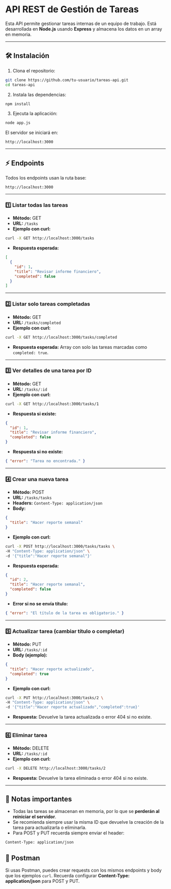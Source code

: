 # API REST de Gestión de Tareas

Esta API permite gestionar tareas internas de un equipo de trabajo.
Está desarrollada en **Node.js** usando **Express** y almacena los datos en un array en memoria.

---

## 🛠️ Instalación

1. Clona el repositorio:

```bash
git clone https://github.com/tu-usuario/tareas-api.git
cd tareas-api
```

2. Instala las dependencias:

```bash
npm install
```

3. Ejecuta la aplicación:

```bash
node app.js
```

El servidor se iniciará en:

```
http://localhost:3000
```

---

## ⚡ Endpoints

Todos los endpoints usan la ruta base:

```
http://localhost:3000
```

---

### 1️⃣ Listar todas las tareas

* **Método:** GET
* **URL:** `/tasks`
* **Ejemplo con curl:**

```bash
curl -X GET http://localhost:3000/tasks
```

* **Respuesta esperada:**

```json
[
  {
    "id": 1,
    "title": "Revisar informe financiero",
    "completed": false
  }
]
```

---

### 2️⃣ Listar solo tareas completadas

* **Método:** GET
* **URL:** `/tasks/completed`
* **Ejemplo con curl:**

```bash
curl -X GET http://localhost:3000/tasks/completed
```

* **Respuesta esperada:** Array con solo las tareas marcadas como `completed: true`.

---

### 3️⃣ Ver detalles de una tarea por ID

* **Método:** GET
* **URL:** `/tasks/:id`
* **Ejemplo con curl:**

```bash
curl -X GET http://localhost:3000/tasks/1
```

* **Respuesta si existe:**

```json
{
  "id": 1,
  "title": "Revisar informe financiero",
  "completed": false
}
```

* **Respuesta si no existe:**

```json
{ "error": "Tarea no encontrada." }
```

---

### 4️⃣ Crear una nueva tarea

* **Método:** POST
* **URL:** `/tasks/tasks`
* **Headers:** `Content-Type: application/json`
* **Body:**

```json
{
  "title": "Hacer reporte semanal"
}
```

* **Ejemplo con curl:**

```bash
curl -X POST http://localhost:3000/tasks/tasks \
-H "Content-Type: application/json" \
-d '{"title":"Hacer reporte semanal"}'
```

* **Respuesta esperada:**

```json
{
  "id": 2,
  "title": "Hacer reporte semanal",
  "completed": false
}
```

* **Error si no se envía título:**

```json
{ "error": "El título de la tarea es obligatorio." }
```

---

### 5️⃣ Actualizar tarea (cambiar título o completar)

* **Método:** PUT
* **URL:** `/tasks/:id`
* **Body (ejemplo):**

```json
{
  "title": "Hacer reporte actualizado",
  "completed": true
}
```

* **Ejemplo con curl:**

```bash
curl -X PUT http://localhost:3000/tasks/2 \
-H "Content-Type: application/json" \
-d '{"title":"Hacer reporte actualizado","completed":true}'
```

* **Respuesta:** Devuelve la tarea actualizada o error 404 si no existe.

---

### 6️⃣ Eliminar tarea

* **Método:** DELETE
* **URL:** `/tasks/:id`
* **Ejemplo con curl:**

```bash
curl -X DELETE http://localhost:3000/tasks/2
```

* **Respuesta:** Devuelve la tarea eliminada o error 404 si no existe.

---

## 🔹 Notas importantes

* Todas las tareas se almacenan en memoria, por lo que se **perderán al reiniciar el servidor**.
* Se recomienda siempre usar la misma ID que devuelve la creación de la tarea para actualizarla o eliminarla.
* Para POST y PUT recuerda siempre enviar el header:

```
Content-Type: application/json
```

## 📝 Postman

Si usas Postman, puedes crear requests con los mismos endpoints y body que los ejemplos `curl`.
Recuerda configurar **Content-Type: application/json** para POST y PUT.

